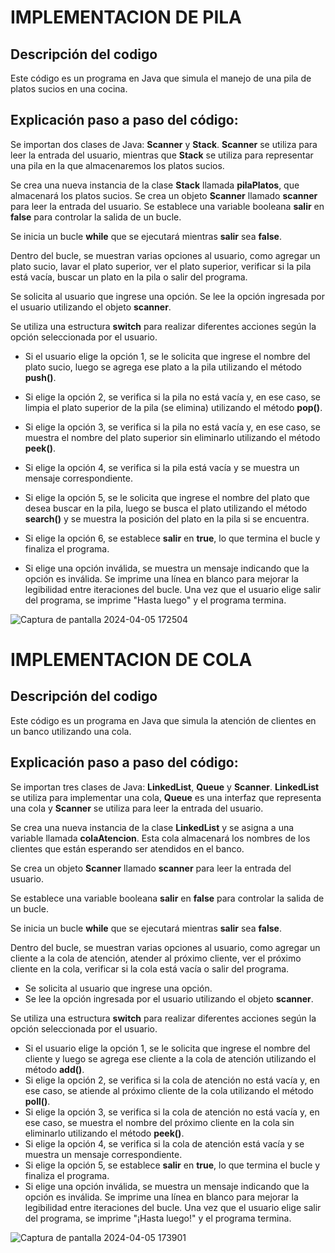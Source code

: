 # IMPLEMENTACION DE PILA
## Descripción del codigo

Este código es un programa en Java que simula el manejo de una pila de platos sucios en una cocina. </p>
## Explicación paso a paso del código:

Se importan dos clases de Java: **Scanner** y **Stack**. 
**Scanner** se utiliza para leer la entrada del usuario, mientras que **Stack** se utiliza para representar una pila en la que almacenaremos los platos sucios.

Se crea una nueva instancia de la clase **Stack** llamada **pilaPlatos**, que almacenará los platos sucios.
 Se crea un objeto **Scanner** llamado **scanner** para leer la entrada del usuario.
Se establece una variable booleana **salir** en **false** para controlar la salida de un bucle.

Se inicia un bucle **while** que se ejecutará mientras **salir** sea **false**.

Dentro del bucle, se muestran varias opciones al usuario, como agregar un plato sucio, lavar el plato superior, 
  ver el plato superior, verificar si la pila está vacía, buscar un plato en la pila o salir del programa.

Se solicita al usuario que ingrese una opción.
Se lee la opción ingresada por el usuario utilizando el objeto **scanner**.

Se utiliza una estructura **switch** para realizar diferentes acciones según la opción seleccionada por el usuario.

- Si el usuario elige la opción 1, se le solicita que ingrese el nombre del plato sucio,
  luego se agrega ese plato a la pila utilizando el método **push()**.
- Si elige la opción 2, se verifica si la pila no está vacía y, en ese caso, 
  se limpia el plato superior de la pila (se elimina) utilizando el método **pop()**.

- Si elige la opción 3, se verifica si la pila no está vacía y, en ese caso, 
  se muestra el nombre del plato superior sin eliminarlo utilizando el método **peek()**.

- Si elige la opción 4, se verifica si la pila está vacía y se muestra un mensaje correspondiente.

- Si elige la opción 5, se le solicita que ingrese el nombre del plato que desea buscar en la pila, 
  luego se busca el plato utilizando el método **search()** y se muestra la posición del plato en la pila si se encuentra.

- Si elige la opción 6, se establece **salir** en **true**, lo que termina el bucle y finaliza el programa.
- Si elige una opción inválida, se muestra un mensaje indicando que la opción es inválida.
Se imprime una línea en blanco para mejorar la legibilidad entre iteraciones del bucle.
Una vez que el usuario elige salir del programa, se imprime "Hasta luego" y el programa termina.

![Captura de pantalla 2024-04-05 172504](https://github.com/Marilin8/Pilas_colas2/assets/124939061/9665ffae-59ca-46a2-88ea-4241c738babc)

# IMPLEMENTACION DE COLA
## Descripción del codigo

Este código es un programa en Java que simula la atención de clientes en un banco utilizando una cola. 
## Explicación paso a paso del código:

Se importan tres clases de Java: **LinkedList**, **Queue** y **Scanner**. **LinkedList** se utiliza para implementar una cola,
  **Queue** es una interfaz que representa una cola y **Scanner** se utiliza para leer la entrada del usuario.

Se crea una nueva instancia de la clase **LinkedList** y se asigna a una variable llamada **colaAtencion**. Esta cola almacenará 
  los nombres de los clientes que están esperando ser atendidos en el banco.

Se crea un objeto **Scanner** llamado **scanner** para leer la entrada del usuario.

Se establece una variable booleana **salir** en **false** para controlar la salida de un bucle.

Se inicia un bucle **while** que se ejecutará mientras **salir** sea **false**.

Dentro del bucle, se muestran varias opciones al usuario, como agregar un cliente a la cola de atención, 
  atender al próximo cliente, ver el próximo cliente en la cola, verificar si la cola está vacía o salir del programa.

- Se solicita al usuario que ingrese una opción.
- Se lee la opción ingresada por el usuario utilizando el objeto **scanner**.

Se utiliza una estructura **switch** para realizar diferentes acciones según la opción seleccionada por el usuario.

- Si el usuario elige la opción 1, se le solicita que ingrese el nombre del cliente y luego se agrega ese cliente a la cola de atención utilizando el método **add()**.
- Si elige la opción 2, se verifica si la cola de atención no está vacía y, en ese caso, se atiende al próximo cliente de la cola utilizando el método **poll()**.
- Si elige la opción 3, se verifica si la cola de atención no está vacía y, en ese caso,
  se muestra el nombre del próximo cliente en la cola sin eliminarlo utilizando el método **peek()**.
- Si elige la opción 4, se verifica si la cola de atención está vacía y se muestra un mensaje correspondiente.
- Si elige la opción 5, se establece **salir** en **true**, lo que termina el bucle y finaliza el programa.
- Si elige una opción inválida, se muestra un mensaje indicando que la opción es inválida.
Se imprime una línea en blanco para mejorar la legibilidad entre iteraciones del bucle.
Una vez que el usuario elige salir del programa, se imprime "¡Hasta luego!" y el programa termina.

![Captura de pantalla 2024-04-05 173901](https://github.com/Marilin8/Pilas_colas2/assets/124939061/66fa84ec-8127-4cef-8799-6d834f12b16d)

